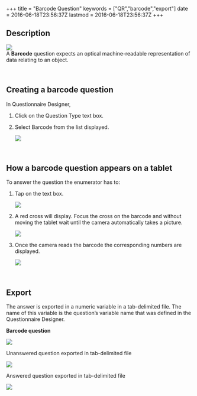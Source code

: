 +++
title = "Barcode Question"
keywords = ["QR","barcode","export"]
date = 2016-06-18T23:56:37Z
lastmod = 2016-06-18T23:56:37Z
+++

Description
-----------

![](/images/643214.png)  
A **Barcode** question expects an optical machine-readable
representation of data relating to an object.  
  
  
  
  
  
 

Creating a barcode question
---------------------------

  
In Questionnaire Designer,

1.  Click on the Question Type text box.
2.  Select Barcode from the list displayed.  
      
    ![](/images/644274.png)

  
  
 

How a barcode question appears on a tablet
------------------------------------------

  
To answer the question the enumerator has to:

1.  Tap on the text box.  
      
    ![](/images/644275.png)
2.  A red cross will display. Focus the cross on the barcode and without
    moving the tablet wait until the camera automatically takes a
    picture.  
      
    ![](/images/644276.png)
3.  Once the camera reads the barcode the corresponding numbers are
    displayed.  
      
    ![](/images/644277.png)

  
  
 

Export
------

  
The answer is exported in a numeric variable in a tab-delimited file.
The name of this variable is the question’s variable name that was
defined in the Questionnaire Designer.  
  
**Barcode question**  
  
![](/images/644278.png)  
  
Unanswered question exported in tab-delimited file  
  
![](/images/644279.png)  
  
Answered question exported in tab-delimited file  
  
![](/images/644280.png)
